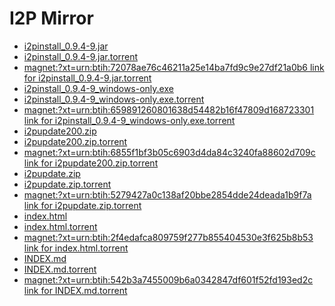 I2P Mirror
==========

 - [i2pinstall_0.9.4-9.jar](/mirror/files.i2p-projekt.de/0.9.4/0.9.4-9/i2pinstall_0.9.4-9.jar)
 - [i2pinstall_0.9.4-9.jar.torrent](/mirror/files.i2p-projekt.de/0.9.4/0.9.4-9/i2pinstall_0.9.4-9.jar.torrent)
  - [magnet:?xt=urn:btih:72078ae76c46211a25e14ba7fd9c9e27df21a0b6 link for i2pinstall_0.9.4-9.jar.torrent](magnet:?xt=urn:btih:72078ae76c46211a25e14ba7fd9c9e27df21a0b6)
 - [i2pinstall_0.9.4-9_windows-only.exe](/mirror/files.i2p-projekt.de/0.9.4/0.9.4-9/i2pinstall_0.9.4-9_windows-only.exe)
 - [i2pinstall_0.9.4-9_windows-only.exe.torrent](/mirror/files.i2p-projekt.de/0.9.4/0.9.4-9/i2pinstall_0.9.4-9_windows-only.exe.torrent)
  - [magnet:?xt=urn:btih:659891260801638d54482b16f47809d168723301 link for i2pinstall_0.9.4-9_windows-only.exe.torrent](magnet:?xt=urn:btih:659891260801638d54482b16f47809d168723301)
 - [i2pupdate200.zip](/mirror/files.i2p-projekt.de/0.9.4/0.9.4-9/i2pupdate200.zip)
 - [i2pupdate200.zip.torrent](/mirror/files.i2p-projekt.de/0.9.4/0.9.4-9/i2pupdate200.zip.torrent)
  - [magnet:?xt=urn:btih:6855f1bf3b05c6903d4da84c3240fa88602d709c link for i2pupdate200.zip.torrent](magnet:?xt=urn:btih:6855f1bf3b05c6903d4da84c3240fa88602d709c)
 - [i2pupdate.zip](/mirror/files.i2p-projekt.de/0.9.4/0.9.4-9/i2pupdate.zip)
 - [i2pupdate.zip.torrent](/mirror/files.i2p-projekt.de/0.9.4/0.9.4-9/i2pupdate.zip.torrent)
  - [magnet:?xt=urn:btih:5279427a0c138af20bbe2854dde24deada1b9f7a link for i2pupdate.zip.torrent](magnet:?xt=urn:btih:5279427a0c138af20bbe2854dde24deada1b9f7a)
 - [index.html](/mirror/files.i2p-projekt.de/0.9.4/0.9.4-9/index.html)
 - [index.html.torrent](/mirror/files.i2p-projekt.de/0.9.4/0.9.4-9/index.html.torrent)
  - [magnet:?xt=urn:btih:2f4edafca809759f277b855404530e3f625b8b53 link for index.html.torrent](magnet:?xt=urn:btih:2f4edafca809759f277b855404530e3f625b8b53)
 - [INDEX.md](/mirror/files.i2p-projekt.de/0.9.4/0.9.4-9/INDEX.md)
 - [INDEX.md.torrent](/mirror/files.i2p-projekt.de/0.9.4/0.9.4-9/INDEX.md.torrent)
  - [magnet:?xt=urn:btih:542b3a7455009b6a0342847df601f52fd193ed2c link for INDEX.md.torrent](magnet:?xt=urn:btih:542b3a7455009b6a0342847df601f52fd193ed2c)
